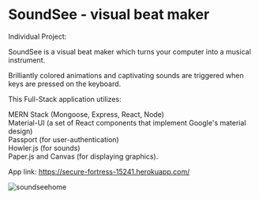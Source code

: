 
# SoundSee - visual beat maker

Individual Project:

SoundSee is a visual beat maker which turns your computer into a musical instrument.

Brilliantly colored animations and captivating sounds are triggered when keys are pressed on the keyboard.

This Full-Stack application utilizes: 

MERN Stack (Mongoose, Express, React, Node)<br>
Material-UI (a set of React components that implement Google's material design)<br>
Passport (for user-authentication)<br>
Howler.js (for sounds)<br>
Paper.js and Canvas (for displaying graphics).

App link: https://secure-fortress-15241.herokuapp.com/

![soundseehome](https://user-images.githubusercontent.com/25890329/32032530-b69344ee-b9d5-11e7-97a8-5a65b633d879.gif)

